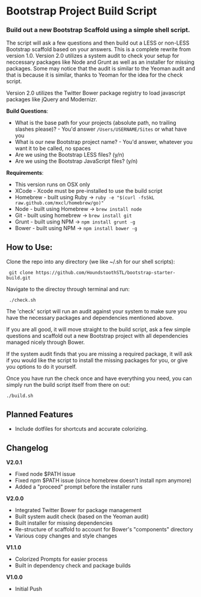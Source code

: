 Bootstrap Project Build Script
=======================

### Build out a new Bootstrap Scaffold using a simple shell script.

The script will ask a few questions and then build out a LESS or non-LESS Bootstrap scaffold based on your answers.  This is a complete rewrite from version 1.0.  Version 2.0 utilizes a system audit to check your setup for neccessary packages like Node and Grunt as well as an installer for missing packages.  Some may notice that the audit is similar to the Yeoman audit and that is because it is similar, thanks to Yeoman for the idea for the check script.

Version 2.0 utilizes the Twitter Bower package registry to load javascript packages like jQuery and Modernizr.

**Build Questions**:

*    What is the base path for your projects (absolute path, no trailing slashes please)? - You'd answer `/Users/USERNAME/Sites` or what have you
*    What is our new Bootstrap project name? - You'd answer, whatever you want it to be called, no spaces
*    Are we using the Bootstrap LESS files? (y/n)
*    Are we using the Bootstrap JavaScript files? (y/n)

**Requirements**:

*    This version runs on OSX only
*    XCode - Xcode must be pre-installed to use the build script
*	 Homebrew - built using Ruby -> `ruby -e "$(curl -fsSkL raw.github.com/mxcl/homebrew/go)"`
*    Node - built using Homebrew -> `brew install node`
*    Git - built using homebrew -> `brew install git`
*    Grunt - built using NPM -> `npm install grunt -g`
*    Bower - built using NPM -> `npm install bower -g`

**How to Use**:
---
Clone the repo into any directory (we like ~/.sh for our shell scripts):

     git clone https://github.com/HoundstoothSTL/bootstrap-starter-build.git

Navigate to the directoy through terminal and run:

     ./check.sh

The 'check' script will run an audit against your system to make sure you have the necessary packages and dependencies mentioned above.  

If you are all good, it will move straight to the build script, ask a few simple questions and scaffold out a new Bootstrap project with all dependencies managed nicely through Bower.  

If the system audit finds that you are missing a required package, it will ask if you would like the script to install the missing packages for you, or give you options to do it yourself.

Once you have run the check once and have everything you need, you can simply run the build script itself from there on out:
	
	./build.sh

## Planned Features

*    Include dotfiles for shortcuts and accurate colorizing.

## Changelog

**V2.0.1**

*    Fixed node $PATH issue
*    Fixed npm $PATH issue (since homebrew doesn't install npm anymore)
*    Added a "proceed" prompt before the installer runs

**V2.0.0**

*    Integrated Twitter Bower for package management
*    Built system audit check (based on the Yeoman audit)
*    Built installer for missing dependencies
*    Re-structure of scaffold to account for Bower's "components" directory
*    Various copy changes and style changes

**V1.1.0**

*    Colorized Prompts for easier process
*    Built in dependency check and package builds

**V1.0.0**

*    Initial Push
